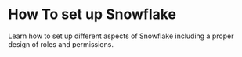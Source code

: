 # How To set up Snowflake

Learn how to set up different aspects of Snowflake including a proper design of roles and permissions.
